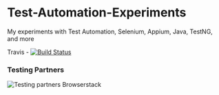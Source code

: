 # Test-Automation-Experiments 
My experiments with Test Automation, Selenium, Appium, Java, TestNG, and more

Travis - [![Build Status](https://travis-ci.org/deadnight7/Test-Automation-Experiments.svg?branch=master)](https://travis-ci.org/deadnight7/Test-Automation-Experiments)

### Testing Partners
![Testing partners Browserstack](/web/images/logo/Browserstack-logo.svg)

